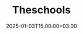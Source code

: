 ---
weight: 10
date: 2024-12-27T12:00:00+00:00
title: "Theschools"
icon: schools
description: "Your Global Directory to Schools in Higher Education"
date: 2025-01-03T15:00:00+03:00
---